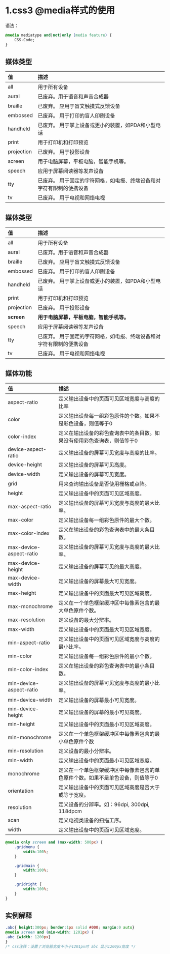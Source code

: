 # 1.css3 @media样式的使用

语法：

```css
@media mediatype and|not|only (media feature) {
    CSS-Code;
}
```

## 媒体类型

| 值 | 描述 |
| :--- | :--- |
| all | 用于所有设备 |
| aural | 已废弃。用于语音和声音合成器 |
| braille | 已废弃。 应用于盲文触摸式反馈设备 |
| embossed | 已废弃。 用于打印的盲人印刷设备 |
| handheld | 已废弃。 用于掌上设备或更小的装置，如PDA和小型电话 |
| print | 用于打印机和打印预览 |
| projection | 已废弃。 用于投影设备 |
| screen | 用于电脑屏幕，平板电脑，智能手机等。 |
| speech | 应用于屏幕阅读器等发声设备 |
| tty | 已废弃。 用于固定的字符网格，如电报、终端设备和对字符有限制的便携设备 |
| tv | 已废弃。 用于电视和网络电视 |

## 媒体类型

| 值 | 描述 |
| :--- | :--- |
| all | 用于所有设备 |
| aural | 已废弃。用于语音和声音合成器 |
| braille | 已废弃。 应用于盲文触摸式反馈设备 |
| embossed | 已废弃。 用于打印的盲人印刷设备 |
| handheld | 已废弃。 用于掌上设备或更小的装置，如PDA和小型电话 |
| print | 用于打印机和打印预览 |
| projection | 已废弃。 用于投影设备 |
| **screen** | **用于电脑屏幕，平板电脑，智能手机等。** |
| speech | 应用于屏幕阅读器等发声设备 |
| tty | 已废弃。 用于固定的字符网格，如电报、终端设备和对字符有限制的便携设备 |
| tv | 已废弃。 用于电视和网络电视 |

## 媒体功能

| 值 | 描述 |
| :--- | :--- |
| aspect-ratio | 定义输出设备中的页面可见区域宽度与高度的比率 |
| color | 定义输出设备每一组彩色原件的个数。如果不是彩色设备，则值等于0 |
| color-index | 定义在输出设备的彩色查询表中的条目数。如果没有使用彩色查询表，则值等于0 |
| device-aspect-ratio | 定义输出设备的屏幕可见宽度与高度的比率。 |
| device-height | 定义输出设备的屏幕可见高度。 |
| device-width | 定义输出设备的屏幕可见宽度。 |
| grid | 用来查询输出设备是否使用栅格或点阵。 |
| height | 定义输出设备中的页面可见区域高度。 |
| max-aspect-ratio | 定义输出设备的屏幕可见宽度与高度的最大比率。 |
| max-color | 定义输出设备每一组彩色原件的最大个数。 |
| max-color-index | 定义在输出设备的彩色查询表中的最大条目数。 |
| max-device-aspect-ratio | 定义输出设备的屏幕可见宽度与高度的最大比率。 |
| max-device-height | 定义输出设备的屏幕可见的最大高度。 |
| max-device-width | 定义输出设备的屏幕最大可见宽度。 |
| max-height | 定义输出设备中的页面最大可见区域高度。 |
| max-monochrome | 定义在一个单色框架缓冲区中每像素包含的最大单色原件个数。 |
| max-resolution | 定义设备的最大分辨率。 |
| max-width | 定义输出设备中的页面最大可见区域宽度。 |
| min-aspect-ratio | 定义输出设备中的页面可见区域宽度与高度的最小比率。 |
| min-color | 定义输出设备每一组彩色原件的最小个数。 |
| min-color-index | 定义在输出设备的彩色查询表中的最小条目数。 |
| min-device-aspect-ratio | 定义输出设备的屏幕可见宽度与高度的最小比率。 |
| min-device-width | 定义输出设备的屏幕最小可见宽度。 |
| min-device-height | 定义输出设备的屏幕的最小可见高度。 |
| min-height | 定义输出设备中的页面最小可见区域高度。 |
| min-monochrome | 定义在一个单色框架缓冲区中每像素包含的最小单色原件个数 |
| min-resolution | 定义设备的最小分辨率。 |
| min-width | 定义输出设备中的页面最小可见区域宽度。 |
| monochrome | 定义在一个单色框架缓冲区中每像素包含的单色原件个数。如果不是单色设备，则值等于0 |
| orientation | 定义输出设备中的页面可见区域高度是否大于或等于宽度。 |
| resolution | 定义设备的分辨率。如：96dpi, 300dpi, 118dpcm |
| scan | 定义电视类设备的扫描工序。 |
| width | 定义输出设备中的页面可见区域宽度。 |

```css
@media only screen and (max-width: 500px) {
    .gridmenu {
        width:100%;
    }

    .gridmain {
        width:100%;
    }

    .gridright {
        width:100%;
    }
}
```

## **实例解释**

```css
.abc{ height:300px; border:1px solid #000; margin:0 auto} 
@media screen and (min-width: 1201px) { 
.abc {width: 1200px} 
} 
/* css注释：设置了浏览器宽度不小于1201px时 abc 显示1200px宽度 */ 
```




